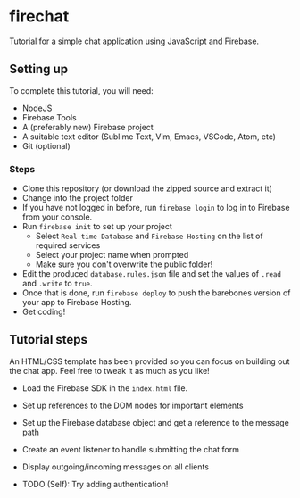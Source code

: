 # firechat

Tutorial for a simple chat application using JavaScript and Firebase.

## Setting up

To complete this tutorial, you will need:

- NodeJS
- Firebase Tools
- A (preferably new) Firebase project
- A suitable text editor (Sublime Text, Vim, Emacs, VSCode, Atom, etc)
- Git (optional)

### Steps

- Clone this repository (or download the zipped source and extract it)
- Change into the project folder
- If you have not logged in before, run `firebase login` to log in to
  Firebase from your console.
- Run `firebase init` to set up your project
  - Select `Real-time Database` and `Firebase Hosting` on the list of required
    services
  - Select your project name when prompted
  - Make sure you don't overwrite the public folder!
- Edit the produced `database.rules.json` file and set the values of `.read`
  and `.write` to `true`.
- Once that is done, run `firebase deploy` to push the barebones version of
  your app to Firebase Hosting.
- Get coding!

## Tutorial steps

An HTML/CSS template has been provided so you can focus on building out the
chat app. Feel free to tweak it as much as you like!

- Load the Firebase SDK in the `index.html` file.
- Set up references to the DOM nodes for important elements
- Set up the Firebase database object and get a reference to the message path
- Create an event listener to handle submitting the chat form
- Display outgoing/incoming messages on all clients

- TODO (Self): Try adding authentication!
